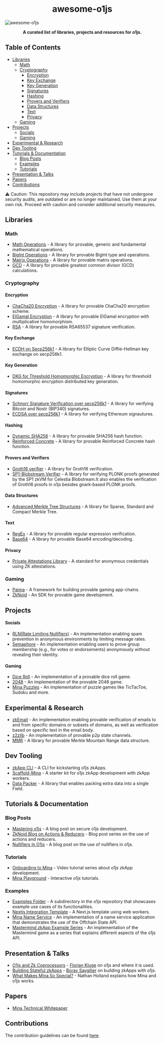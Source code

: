 <h1 align="center"> awesome-o1js</h1>


![awesome-o1js](https://github.com/user-attachments/assets/b9c8bccc-a1cd-4d9f-80a3-6b11029146a0)

**<p align="center">A curated list of libraries, projects and resources for o1js.</p>**

## Table of Contents


- [Libraries](#libraries)
    - [Math](#math)
    - [Cryptography](#cryptography)
        - [Encryption](#encryption)
        - [Key Exchange](#key-exchange)
        - [Key Generation](#key-generation)
        - [Signatures](#signatures)
        - [Hashing](#hashing)
        - [Provers and Verifiers](#provers-and-verifiers)
        - [Data Structures](#data-structures)
        - [Text](#text)
        - [Privacy](#privacy)
    - [Gaming](#gaming)
- [Projects](#projects)
    - [Socials](#socials)
    - [Gaming](#gaming-1)  
- [Experimental & Research](#experimental--research)
- [Dev Tooling](#dev-tooling)
- [Tutorials & Documentation](#tutorials--documentation)
    - [Blog Posts](#blog-posts)
    - [Examples](#examples)
    - [Tutorials](#tutorials)
- [Presentation & Talks](#presentation--talks)
- [Papers](#papers)
- [Contributions](#contributions)



:warning: Caution: This repository may include projects that have not undergone security audits, are outdated or are no longer maintained. Use them at your own risk. Proceed with caution and consider additional security measures.

## Libraries

### Math

- [Math Operations](https://github.com/yunus433/o1js-math) - A library for provable, generic and fundamental mathematical operations.
- [BigInt Operations](https://github.com/boray/o1js-bigint)  - A library for provable BigInt type and operations.
- [Matrix Operations](https://github.com/Vishalkulkarni45/o1js-matrix) - A library for provable matrix operations.
- [GCD](https://github.com/PaimaStudios/o1js-gcd)  - A library for provable greatest common divisor (GCD) calculations.

### Cryptography

#### Encryption

- [ChaCha20 Encryption](https://github.com/0x471/o1js-chacha20/tree/main) - A library for provable ChaCha20 encryption scheme.
- [ElGamal Encryption](https://github.com/Trivo25/o1js-elgamal) -  A library for provable ElGamal encryption with multiplicative homomorphism.
- [RSA](https://github.com/Shigoto-dev19/o1js-rsa/tree/main) - A library for provable RSA65537 signature verification.

#### Key Exchange

- [ECDH on Secp256k1](https://github.com/0x471/o1js-ecdh-secp256k1) - A library for Elliptic Curve Diffie-Hellman key exchange on secp256k1.

#### Key Generation

- [DKG for Threshold Homomorphic Encryption](https://github.com/auxo-zk/Distributed-key-generation) - A library for threshold homomorphic encryption distributed key generation.

#### Signatures

- [Schnorr Signature Verification over secp256k1](https://github.com/0x471/o1js-schnorr-secp256k1) - A library for verifying Bitcoin and Nostr (BIP340) signatures.
- [ECDSA over secp256k1](https://github.com/45930/ethereum-mina-signatures) -  A library for verifying Ethereum signautures.

#### Hashing

- [Dynamic SHA256](https://github.com/Shigoto-dev19/o1js-dynamic-sha256) - A library for provable SHA256 hash function.
- [Reinforced Concrete](https://github.com/rymnc/reinforced-concrete-impls/) - A library for provable Reinforced Concrete hash function.

#### Provers and Verifiers

- [Groth16 verifier](https://github.com/onurinanc/o1js-groth16) - A library for Groth16 verification.
- [ SP1-Blobstream Verifier](https://github.com/geometers/o1js-blobstream) - A library for verifying PLONK proofs generated by the SP1 zkVM for Celestia Blobstream.It also enables the verification of Groth16 proofs in o1js besides gnark-based PLONK proofs.
  
#### Data Structures

- [Advanced Merkle Tree Structures](https://github.com/plus3-labs/o1js-merkle) - A library for Sparse, Standard and Compact Merkle Tree.
  
#### Text

- [RegEx](https://github.com/Shigoto-dev19/zk-regex-o1js) -  A library for provable regular expression verification.
- [Base64](https://github.com/Shigoto-dev19/o1js-base64/tree/main) - A library for provable Base64 encoding/decoding.

#### Privacy

- [Private Attestations Library](https://github.com/zksecurity/mina-attestations) - A standard for anonymous credentials using ZK attestations.

### Gaming

- [Paima](https://github.com/PaimaStudios/paima-engine) - A framework for building provable gaming app-chains.
- [ZkNoid](https://github.com/ZkNoid/store) - An SDK for provable game development.
  
## Projects

#### Socials

- [RLN(Rate Limiting Nullifiers)](https://github.com/0x471/o1js-rln) - An implementation enabling spam prevention in anonymous environments by limiting message rates.
- [Semaphore](https://github.com/Socialcap-app/semaphore-sdk) - An implementation enabling users to prove group membership (e.g., for votes or endorsements) anonymously without revealing their identity.

#### Gaming

- [Dice Roll](https://github.com/YofiY/zk-dice-roll) - An implementation of a provable dice roll game.
- [2048](https://github.com/Chomtana/2048-o1js) - An implementation of the provable 2048 game.
- [Mina Puzzles](https://github.com/0xStruct/mina-puzzles) - An implementation of puzzle games like TicTacToe, Sudoku and more.

## Experimental & Research

- [zkEmail](https://github.com/Shigoto-dev19/zk-email-o1js) - An implementation enabling provable verification of emails to and from specific domains or subsets of domains, as well as verification based on specific text in the email body.
- [z2zlib](https://github.com/Yeshilabs/z2zlib/tree/version/0.0.1) - An implementation of provable p2p state channels.
- [MMR](https://github.com/codekaya/Mina_MMR) - A library for provable Merkle Mountain Range data structure.

## Dev Tooling

- [zkApp CLI](https://github.com/o1-labs/zkapp-cli) - A CLI for kickstarting o1js zkApps. 
- [Scaffold-Mina](https://github.com/DeMonkeyCoder/scaffold-mina) - A starter kit for o1js zkApp development with zkApp workers.
- [Data Packer](https://github.com/45930/o1js-pack) - A library that enables packing extra data into a single Field.

  
## Tutorials & Documentation

### Blog Posts
- [Mastering o1js](https://medium.com/veridise/mastering-o1js-on-mina-four-key-strategies-for-secure-development-fff3a3f4f6d1) - A blog post on secure o1js development.
- [ZkNoid Blog on Actions & Reducers](https://medium.com/zknoid/mina-action-reducers-guide-why-we-need-them-81b6836c1700) - Blog post series on the use of actions and reducers.
- [Nullifiers In O1js](https://www.o1labs.org/blog/the-many-saints-of-privacy-nullifiers-in-o1js) - A blog post on the use of nullifiers in o1js.

### Tutorials
- [Onboarding to Mina](https://www.youtube.com/watch?v=bJ6BRvFpyk4&list=PLNwigD3FQvjBvYunrf_v2v7lGSeIOpAkx) - Video tutorial series about o1js zkApp development.
- [Mina Playground](https://www.minaplayground.com/) - Interactive o1js tutorials.

### Examples
- [Examples Folder](https://github.com/o1-labs/o1js/tree/main/src/examples) - A subdirectory in the o1js repository that showcases example use cases of its functionalities.
- [Nextjs Integration Template](https://github.com/o1-labs-XT/next-js-integration-example) - A Next.js template using web workers.
- [Mina Name Service](https://github.com/o1-labs-XT/name-service-example) - An implementation of a name service application that demonstrates the use of the Offchain State API.
- [Mastermind zkApp Example Series](https://github.com/Shigoto-dev19/mina-mastermind/) -  An implementation of the Mastermind game as a series that explains different aspects of the o1js API.


## Presentation & Talks

- [O1js and Zk Coprocessors](https://www.youtube.com/watch?v=2OroIELozJg) - [Florian Kluge](https://x.com/zktrivo) on o1js and where it is used.
- [Building Stateful zkApps](https://www.youtube.com/watch?v=aMWDh4minG4) - [Boray Saygilier](https://x.com/boraysaygilier) on building zkApps with o1js.
- [What Makes Mina So Special?](https://www.youtube.com/watch?v=-fG0JLtYlJE) - Nathan Holland explains how Mina and o1js works.
  
## Papers
- [Mina Technical Whitepaper](https://minaprotocol.com/wp-content/uploads/technicalWhitepaper.pdf)

## Contributions

The contribution guidelines can be found [here](https://github.com/navigators-exploration-team/awesome-o1js/blob/main/CONTRIBUTING.md).
